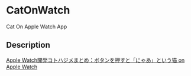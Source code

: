 # CatOnWatch

Cat On Apple Watch App

## Description

[Apple Watch開発コトハジメまとめ：ボタンを押すと「にゃあ」という猫 on Apple Watch](https://qiita.com/ke_ix1/items/cf4c07b8678f1f96948d)
